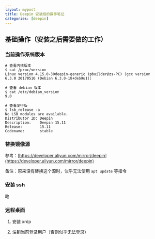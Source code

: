 ```yaml
---
layout: mypost
title: Deepin 安装后的操作笔记
categories: [deepin]
---
```


## 基础操作（安装之后需要做的工作）

### 当前操作系统版本

```shell
# 查看内核版本
$ cat /proc/version
Linux version 4.15.0-30deepin-generic (pbuilder@zs-PC) (gcc version 6.3.0 20170516 (Debian 6.3.0-18+deb9u1))

# 查看 debian 版本
$ cat /etc/debian_version
9.0

# 查看发行版
$ lsb_release -a
No LSB modules are available.
Distributor ID: Deepin
Description:    Deepin 15.11
Release:        15.11
Codename:       stable
```

### 替换镜像源

参考：[https://developer.aliyun.com/mirror/deepin](https://developer.aliyun.com/mirror/deepin)

备注：原来没有替换这个源时，似乎无法使用 `apt update` 等指令

### 安装 ssh

略

### 远程桌面

1. 安装 xrdp

2. 注销当前登录用户（否则似乎无法登录）
